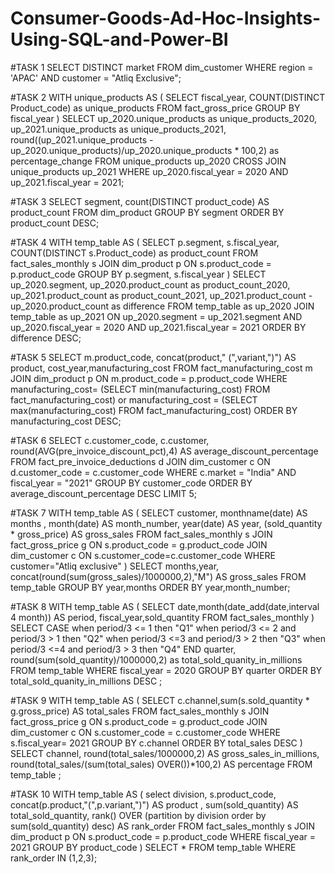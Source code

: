 # Consumer-Goods-Ad-Hoc-Insights-Using-SQL-and-Power-BI

#TASK 1
SELECT
    DISTINCT market FROM  dim_customer
WHERE region = 'APAC' AND customer = "Atliq Exclusive";


#TASK 2
WITH unique_products AS (
    SELECT 
        fiscal_year, 
        COUNT(DISTINCT Product_code) as unique_products 
    FROM 
        fact_gross_price 
    GROUP BY 
        fiscal_year
)
SELECT 
    up_2020.unique_products as unique_products_2020,
    up_2021.unique_products as unique_products_2021,
    round((up_2021.unique_products - up_2020.unique_products)/up_2020.unique_products * 100,2) as percentage_change
FROM 
    unique_products up_2020
CROSS JOIN 
    unique_products up_2021
WHERE 
    up_2020.fiscal_year = 2020 
    AND up_2021.fiscal_year = 2021;
   
   
#TASK 3
SELECT segment, count(DISTINCT product_code) AS product_count
FROM dim_product
GROUP BY segment
ORDER BY product_count DESC;


#TASK 4
WITH temp_table AS (
    SELECT 
        p.segment,
        s.fiscal_year,
        COUNT(DISTINCT s.Product_code) as product_count
    FROM 
        fact_sales_monthly s
        JOIN dim_product p ON s.product_code = p.product_code
    GROUP BY 
        p.segment,
        s.fiscal_year
)
SELECT 
    up_2020.segment,
    up_2020.product_count as product_count_2020,
    up_2021.product_count as product_count_2021,
    up_2021.product_count - up_2020.product_count as difference
FROM 
    temp_table as up_2020
JOIN 
    temp_table as up_2021
ON 
    up_2020.segment = up_2021.segment
    AND up_2020.fiscal_year = 2020 
    AND up_2021.fiscal_year = 2021
ORDER BY 
    difference DESC;


#TASK 5
SELECT m.product_code, concat(product," (",variant,")") AS product, cost_year,manufacturing_cost
FROM fact_manufacturing_cost m
JOIN dim_product p ON m.product_code = p.product_code
WHERE manufacturing_cost= 
(SELECT min(manufacturing_cost) FROM fact_manufacturing_cost)
or 
manufacturing_cost = 
(SELECT max(manufacturing_cost) FROM fact_manufacturing_cost) 
ORDER BY manufacturing_cost DESC;


#TASK 6
SELECT c.customer_code, c.customer, round(AVG(pre_invoice_discount_pct),4) AS average_discount_percentage
FROM fact_pre_invoice_deductions d
JOIN dim_customer c ON d.customer_code = c.customer_code
WHERE c.market = "India" AND fiscal_year = "2021"
GROUP BY customer_code
ORDER BY average_discount_percentage DESC
LIMIT 5;


#TASK 7
WITH temp_table AS (
    SELECT customer,
    monthname(date) AS months ,
    month(date) AS month_number, 
    year(date) AS year,
    (sold_quantity * gross_price)  AS gross_sales
 FROM fact_sales_monthly s JOIN
 fact_gross_price g ON s.product_code = g.product_code
 JOIN dim_customer c ON s.customer_code=c.customer_code
 WHERE customer="Atliq exclusive"
)
SELECT months,year, concat(round(sum(gross_sales)/1000000,2),"M") AS gross_sales FROM temp_table
GROUP BY year,months
ORDER BY year,month_number;


#TASK 8
WITH temp_table AS (
  SELECT date,month(date_add(date,interval 4 month)) AS period, fiscal_year,sold_quantity 
FROM fact_sales_monthly
)
SELECT CASE 
   when period/3 <= 1 then "Q1"
   when period/3 <= 2 and period/3 > 1 then "Q2"
   when period/3 <=3 and period/3 > 2 then "Q3"
   when period/3 <=4 and period/3 > 3 then "Q4" END quarter,
 round(sum(sold_quantity)/1000000,2) as total_sold_quanity_in_millions FROM temp_table
WHERE fiscal_year = 2020
GROUP BY quarter
ORDER BY total_sold_quanity_in_millions DESC ;


#TASK 9
WITH temp_table AS (
      SELECT c.channel,sum(s.sold_quantity * g.gross_price) AS total_sales
  FROM
  fact_sales_monthly s 
  JOIN fact_gross_price g ON s.product_code = g.product_code
  JOIN dim_customer c ON s.customer_code = c.customer_code
  WHERE s.fiscal_year= 2021
  GROUP BY c.channel
  ORDER BY total_sales DESC
)
SELECT 
  channel,
  round(total_sales/1000000,2) AS gross_sales_in_millions,
  round(total_sales/(sum(total_sales) OVER())*100,2) AS percentage 
FROM temp_table ;


#TASK 10
WITH temp_table AS (
    select division, s.product_code, concat(p.product,"(",p.variant,")") AS product , sum(sold_quantity) AS total_sold_quantity,
    rank() OVER (partition by division order by sum(sold_quantity) desc) AS rank_order
 FROM
 fact_sales_monthly s
 JOIN dim_product p
 ON s.product_code = p.product_code
 WHERE fiscal_year = 2021
 GROUP BY product_code
)
SELECT * FROM temp_table
WHERE rank_order IN (1,2,3);
